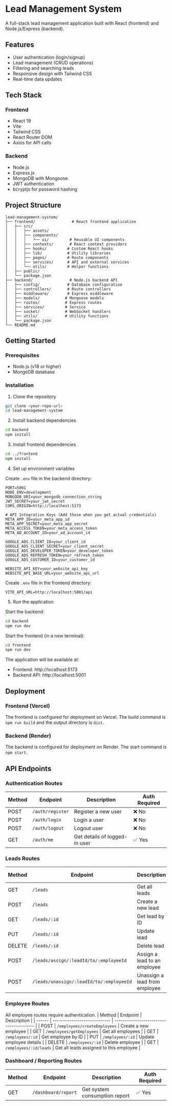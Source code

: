 # Lead Management System

A full-stack lead management application built with React (frontend) and Node.js/Express (backend).

## Features

- User authentication (login/signup)
- Lead management (CRUD operations)
- Filtering and searching leads
- Responsive design with Tailwind CSS
- Real-time data updates

## Tech Stack

### Frontend

- React 19
- Vite
- Tailwind CSS
- React Router DOM
- Axios for API calls

### Backend

- Node.js
- Express.js
- MongoDB with Mongoose
- JWT authentication
- bcryptjs for password hashing

## Project Structure

```
lead-management-system/
├── frontend/                # React frontend application
│   ├── src/
│   │   ├── assets/
│   │   ├── components/
│   │   │   └── ui/         # Reusable UI components
│   │   ├── contexts/       # React context providers
│   │   ├── hooks/         # Custom React hooks
│   │   ├── lib/           # Utility libraries
│   │   ├── pages/         # Route components
│   │   ├── services/      # API and external services
│   │   └── utils/         # Helper functions
│   ├── public/
│   └── package.json
├── backend/                # Node.js backend API
│   ├── config/            # Database configuration
│   ├── controllers/       # Route controllers
│   ├── middleware/        # Express middleware
│   ├── models/           # Mongoose models
│   ├── routes/           # Express routes
│   ├── services/         # Service
│   ├── socket/           # WebSocket handlers
│   ├── utils/            # Utility functions
│   └── package.json
└── README.md
```

## Getting Started

### Prerequisites

- Node.js (v18 or higher)
- MongoDB database

### Installation

1. Clone the repository

```bash
git clone <your-repo-url>
cd lead-management-system
```

2. Install backend dependencies

```bash
cd backend
npm install
```

3. Install frontend dependencies

```bash
cd ../frontend
npm install
```

4. Set up environment variables

Create `.env` file in the backend directory:

```env
PORT=5001
NODE_ENV=development
MONGODB_URI=your_mongodb_connection_string
JWT_SECRET=your_jwt_secret
CORS_ORIGIN=http://localhost:5173

# API Integration Keys (Add these when you get actual credentials)
META_APP_ID=your_meta_app_id
META_APP_SECRET=your_meta_app_secret
META_ACCESS_TOKEN=your_meta_access_token
META_AD_ACCOUNT_ID=your_ad_account_id

GOOGLE_ADS_CLIENT_ID=your_client_id
GOOGLE_ADS_CLIENT_SECRET=your_client_secret
GOOGLE_ADS_DEVELOPER_TOKEN=your_developer_token
GOOGLE_ADS_REFRESH_TOKEN=your_refresh_token
GOOGLE_ADS_CUSTOMER_ID=your_customer_id

WEBSITE_API_KEY=your_website_api_key
WEBSITE_API_BASE_URL=your_website_api_url
```

Create `.env` file in the frontend directory:

```env
VITE_API_URL=http://localhost:5001/api
```

5. Run the application

Start the backend:

```bash
cd backend
npm run dev
```

Start the frontend (in a new terminal):

```bash
cd frontend
npm run dev
```

The application will be available at:

- Frontend: http://localhost:5173
- Backend API: http://localhost:5001

## Deployment

### Frontend (Vercel)

The frontend is configured for deployment on Vercel. The build command is `npm run build` and the output directory is `dist`.

### Backend (Render)

The backend is configured for deployment on Render. The start command is `npm start`.

## API Endpoints

### Authentication Routes

| Method | Endpoint         | Description                   | Auth Required |
| ------ | ---------------- | ----------------------------- | ------------- |
| POST   | `/auth/register` | Register a new user           | ❌ No          |
| POST   | `/auth/login`    | Login a user                  | ❌ No          |
| POST   | `/auth/logout`   | Logout user                   | ❌ No          |
| GET    | `/auth/me`       | Get details of logged-in user | ✅ Yes         |

### Leads Routes

| Method | Endpoint                                 | Description                   | Auth Required |
| ------ | ---------------------------------------- | ----------------------------- | ------------- |
| GET    | `/leads`                                 | Get all leads                 | ✅ Yes         |
| POST   | `/leads`                                 | Create a new lead             | ✅ Yes         |
| GET    | `/leads/:id`                             | Get lead by ID                | ✅ Yes         |
| PUT    | `/leads/:id`                             | Update lead                   | ✅ Yes         |
| DELETE | `/leads/:id`                             | Delete lead                   | ✅ Yes         |
| POST   | `/leads/assign/:leadId/to/:employeeId`   | Assign a lead to an employee  | ✅ Yes         |
| POST   | `/leads/unassign/:leadId/to/:employeeId` | Unassign a lead from employee | ✅ Yes         |

### Employee Routes

All employee routes require authentication.
| Method | Endpoint                     | Description                             |
| ------ | ---------------------------- | --------------------------------------- |
| POST   | `/employees/createEmployees` | Create a new employee                   |
| GET    | `/employees/getEmployees`    | Get all employees                       |
| GET    | `/employees/:id`             | Get employee by ID                      |
| PUT    | `/employees/:id`             | Update employee details                 |
| DELETE | `/employees/:id`             | Delete employee                         |
| GET    | `/employees/:id/leads`       | Get all leads assigned to this employee |

### Dashboard / Reporting Routes

| Method | Endpoint            | Description                   | Auth Required |
| ------ | ------------------- | ----------------------------- | ------------- |
| GET    | `/dashboard/report` | Get system consumption report | ✅ Yes         |
